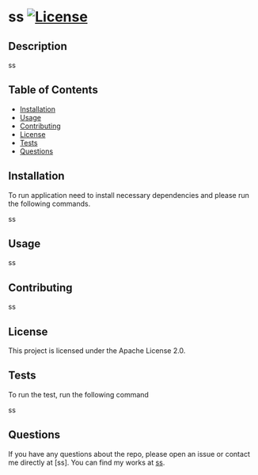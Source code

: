 # ss <Your-Project-Title> [![License](https://img.shields.io/badge/License-Apache_2.0-blue.svg)](https://opensource.org/licenses/Apache-2.0)

   ## Description
   
   ss
   
   ## Table of Contents
   
   - [Installation](#installation)
   - [Usage](#usage)
   - [Contributing](#contributing)
   - [License](#license)
   - [Tests](#tests)
   - [Questions](#questions)

   ## Installation
   
   To run application need to install necessary dependencies and please run the following commands.<br>
   
   ss
   
   ## Usage

   ss

   ## Contributing

   ss
   
   ## License

   This project is licensed under the Apache License 2.0.
    
   ## Tests
   
   To run the test, run the following command <br>
   
   ss

   ## Questions

   If you have any questions about the repo, please open an issue or contact me directly at [ss]. You can find my works at [ss](https://github.com/ss).
   